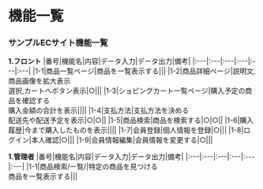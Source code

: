 # 機能一覧
### サンプルECサイト機能一覧
**1.フロント**
|番号|機能名|内容|データ入力|データ出力|備考|
|:---|:---|:---|:---|:---|:---|
|1-1|商品一覧ページ|商品を一覧表示する|||
|1-2|商品詳細ページ|説明文,商品画像を拡大表示<br>選択,カートへボタン表示|○|||
|1-3|ショピングカート一覧ページ|購入予定の商品を確認する<br>購入金額の合計を表示||||
|1-4|支払方法|支払方法を決める<br>配送先や配送予定を表示|○|○||
|1-5|商品検索|商品を検索する|○|○||
|1-6|購入履歴|今まで購入したものを表示||||
|1-7|会員登録|個人情報を登録|○|||
|1-8|ログイン|本人確認|○|||
|1-9|会員情報編集|会員情報を変更する|○|||

**1.管理者**
|番号|機能名|内容|データ入力|データ出力|備考|
|:---|:---|:---|:---|:---|:---|
|1-1|商品検索/一覧/|特定の商品を見つける<br>商品を一覧表示する|||
